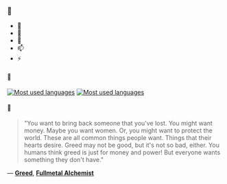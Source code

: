 ### 👋

- 🔭
- 🌱
- 💬
- 📫
- ⚡

#### 🧏

[![Most used languages](https://github-readme-stats-aynah.vercel.app/api/top-langs/?username=aynh&theme=solarized-dark&langs_count=6&layout=compact&hide_title=true)](https://github.com/anuraghazra/github-readme-stats#gh-dark-mode-only)
[![Most used languages](https://github-readme-stats-aynah.vercel.app/api/top-langs/?username=aynh&theme=solarized-light&langs_count=6&layout=compact&hide_title=true)](https://github.com/anuraghazra/github-readme-stats#gh-light-mode-only)

#### 💬

> "You want to bring back someone that you've lost. You might want money. Maybe you want women. Or, you might want to protect the world. These are all common things people want. Things that their hearts desire. Greed may not be good, but it's not so bad, either. You humans think greed is just for money and power! But everyone wants something they don't have."

&mdash; [**Greed**](https://myanimelist.net/character.php?q=Greed&cat=character), [**Fullmetal Alchemist**](https://myanimelist.net/search/all?q=Fullmetal%20Alchemist&cat=all)
